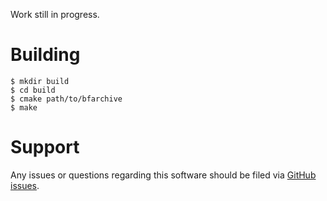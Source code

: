 Work still in progress.

Building
===

    $ mkdir build
    $ cd build
    $ cmake path/to/bfarchive
    $ make

Support
===
Any issues or questions regarding this software should be filed via
[GitHub issues](https://github.com/bigfix/bfarchive/issues).